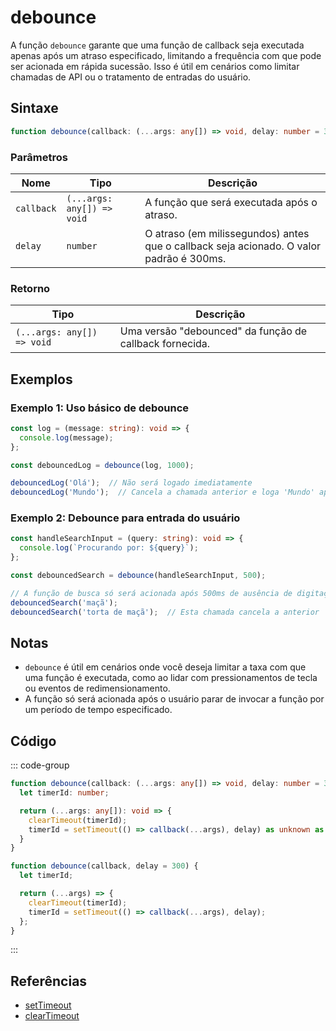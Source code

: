 # debounce

A função `debounce` garante que uma função de callback seja executada apenas após um atraso especificado, limitando a frequência com que pode ser acionada em rápida sucessão. Isso é útil em cenários como limitar chamadas de API ou o tratamento de entradas do usuário.

## Sintaxe

```typescript
function debounce(callback: (...args: any[]) => void, delay: number = 300): (...args: any[]) => void;
```

### Parâmetros

| Nome        | Tipo                      | Descrição                                       |
|-------------|---------------------------|-------------------------------------------------|
| `callback`  | `(...args: any[]) => void` | A função que será executada após o atraso.      |
| `delay`     | `number`                  | O atraso (em milissegundos) antes que o callback seja acionado. O valor padrão é 300ms. |

### Retorno

| Tipo         | Descrição                                   |
|--------------|---------------------------------------------|
| `(...args: any[]) => void` | Uma versão "debounced" da função de callback fornecida. |

## Exemplos

### Exemplo 1: Uso básico de debounce

```typescript
const log = (message: string): void => {
  console.log(message);
};

const debouncedLog = debounce(log, 1000);

debouncedLog('Olá');  // Não será logado imediatamente
debouncedLog('Mundo');  // Cancela a chamada anterior e loga 'Mundo' após 1000ms
```

### Exemplo 2: Debounce para entrada do usuário

```typescript
const handleSearchInput = (query: string): void => {
  console.log(`Procurando por: ${query}`);
};

const debouncedSearch = debounce(handleSearchInput, 500);

// A função de busca só será acionada após 500ms de ausência de digitação
debouncedSearch('maçã');
debouncedSearch('torta de maçã');  // Esta chamada cancela a anterior
```

## Notas

- `debounce` é útil em cenários onde você deseja limitar a taxa com que uma função é executada, como ao lidar com pressionamentos de tecla ou eventos de redimensionamento.
- A função só será acionada após o usuário parar de invocar a função por um período de tempo especificado.

## Código

::: code-group
```typescript
function debounce(callback: (...args: any[]) => void, delay: number = 300): (...args: any[]) => void {
  let timerId: number;

  return (...args: any[]): void => {
    clearTimeout(timerId);
    timerId = setTimeout(() => callback(...args), delay) as unknown as number;
  }
}
```

```javascript
function debounce(callback, delay = 300) {
  let timerId;

  return (...args) => {
    clearTimeout(timerId);
    timerId = setTimeout(() => callback(...args), delay);
  };
}
```
:::

## Referências

- [setTimeout](https://developer.mozilla.org/pt-BR/docs/Web/API/setTimeout)
- [clearTimeout](https://developer.mozilla.org/pt-BR/docs/Web/API/clearTimeout)